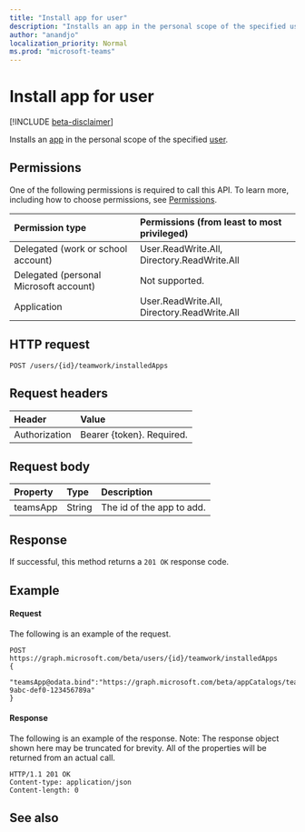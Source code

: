 ```yaml
---
title: "Install app for user"
description: "Installs an app in the personal scope of the specified user."
author: "anandjo"
localization_priority: Normal
ms.prod: "microsoft-teams"
---
```


# Install app for user

[!INCLUDE [beta-disclaimer](../../includes/beta-disclaimer.md)]

Installs an [app](../resources/teamsapp.md) in the personal scope of the specified [user](../resources/user.md).

## Permissions
One of the following permissions is required to call this API. To learn more, including how to choose permissions, see [Permissions](/graph/permissions-reference).

|Permission type      | Permissions (from least to most privileged)              |
|:--------------------|:---------------------------------------------------------|
|Delegated (work or school account) |  User.ReadWrite.All, Directory.ReadWrite.All     |
|Delegated (personal Microsoft account) | Not supported.    |
|Application | User.ReadWrite.All, Directory.ReadWrite.All |

## HTTP request
```http
POST /users/{id}/teamwork/installedApps
```

## Request headers
| Header       | Value |
|:---------------|:--------|
| Authorization  | Bearer {token}. Required.  |

## Request body

| Property	   | Type	|Description|
|:---------------|:--------|:----------|
|teamsApp|String|The id of the app to add.|


## Response

If successful, this method returns a `201 OK` response code.
## Example
#### Request
The following is an example of the request.
```http
POST https://graph.microsoft.com/beta/users/{id}/teamwork/installedApps
{
   "teamsApp@odata.bind":"https://graph.microsoft.com/beta/appCatalogs/teamsApps/12345678-9abc-def0-123456789a"
}
```
#### Response
The following is an example of the response. Note: The response object shown here may be truncated for brevity. All of the properties will be returned from an actual call.

```http
HTTP/1.1 201 OK
Content-type: application/json
Content-length: 0
```

## See also
